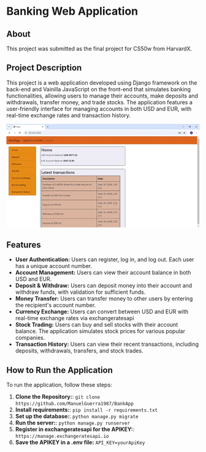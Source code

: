 # Banking Web Application

## About

This project was submitted as the final project for CS50w from HarvardX.

## Project Description

This project is a web application developed using Django framework on the back-end and Vainilla JavaScript on the front-end that simulates banking functionalities, allowing users to manage their accounts, make deposits and withdrawals, transfer money, and trade stocks. The application features a user-friendly interface for managing accounts in both USD and EUR, with real-time exchange rates and transaction history.

![GIF](https://github.com/ManuelGuerra1987/BankApp/blob/main/Bank.gif)

## Features

- **User Authentication:** Users can register, log in, and log out. Each user has a unique account number.
- **Account Management:** Users can view their account balance in both USD and EUR.
- **Deposit & Withdraw:** Users can deposit money into their account and withdraw funds, with validation for sufficient funds.
- **Money Transfer:** Users can transfer money to other users by entering the recipient's account number.
- **Currency Exchange:** Users can convert between USD and EUR with real-time exchange rates via exchangeratesapi
- **Stock Trading:** Users can buy and sell stocks with their account balance. The application simulates stock prices for various popular companies.
- **Transaction History:** Users can view their recent transactions, including deposits, withdrawals, transfers, and stock trades.



## How to Run the Application

To run the application, follow these steps:

1. **Clone the Repository:**:
```git clone https://github.com/ManuelGuerra1987/BankApp```
2. **Install requirements:**:
```pip install -r requirements.txt```
3. **Set up the database:**:
```python manage.py migrate```
4. **Run the server:**:
```python manage.py runserver```
5. **Register in exchangeratesapi for the APIKEY:**:
```https://manage.exchangeratesapi.io```
6. **Save the APIKEY in a .env file:**
```API_KEY=yourApiKey```






